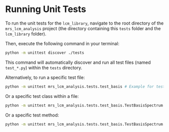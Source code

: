 # Running Unit Tests

To run the unit tests for the `lcm_library`, navigate to the root directory of the `mrs_lcm_analysis` project (the directory containing this `tests` folder and the `lcm_library` folder).

Then, execute the following command in your terminal:

```bash
python -m unittest discover ./tests
```

This command will automatically discover and run all test files (named `test_*.py`) within the `tests` directory.

Alternatively, to run a specific test file:
```bash
python -m unittest mrs_lcm_analysis.tests.test_basis # Example for test_basis.py
```

Or a specific test class within a file:
```bash
python -m unittest mrs_lcm_analysis.tests.test_basis.TestBasisSpectrum # Example
```

Or a specific test method:
```bash
python -m unittest mrs_lcm_analysis.tests.test_basis.TestBasisSpectrum.test_creation # Example
```
